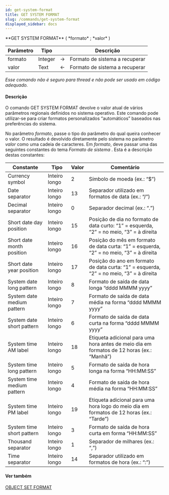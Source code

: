 ```yaml
---
id: get-system-format
title: GET SYSTEM FORMAT
slug: /commands/get-system-format
displayed_sidebar: docs
---
```


<!--REF #_command_.GET SYSTEM FORMAT.Syntax-->**GET SYSTEM FORMAT** ( *formato* ; *valor* )<!-- END REF-->
<!--REF #_command_.GET SYSTEM FORMAT.Params-->
| Parâmetro | Tipo |  | Descrição |
| --- | --- | --- | --- |
| formato | Integer | &#8594;  | Formato de sistema a recuperar |
| valor | Text | &#8592; | Formato de sistema a recuperar |

<!-- END REF-->

*Esse comando não é seguro para thread e não pode ser usado em código adequado.*


#### Descrição 

<!--REF #_command_.GET SYSTEM FORMAT.Summary-->O comando GET SYSTEM FORMAT devolve o valor atual de vários parâmetros regionais definidos no sistema operativo.<!-- END REF--> Este comando pode utilizar-se para criar formatos personalizados “automáticos” baseados nas preferências do sistema. 

No parâmetro *formato*, passe o tipo do parâmetro do qual queira conhecer o valor. O resultado é devolvido diretamente pelo sistema no parâmetro *valor* como uma cadeia de caracteres. Em *formato*, deve passar uma das seguintes constantes do tema *Formato de sistema* . Esta é a descrição destas constantes:

| Constante                  | Tipo          | Valor | Comentário                                                                                |
| -------------------------- | ------------- | ----- | ----------------------------------------------------------------------------------------- |
| Currency symbol            | Inteiro longo | 2     | Símbolo de moeda (ex.: “$”)                                                               |
| Date separator             | Inteiro longo | 13    | Separador utilizado em formatos de data (ex.: “/”)                                        |
| Decimal separator          | Inteiro longo | 0     | Separador decimal (ex.: “.”)                                                              |
| Short date day position    | Inteiro longo | 15    | Posição de dia no formato de data curto: “1” = esquerda, “2” = no meio, “3” = à direita   |
| Short date month position  | Inteiro longo | 16    | Posição do mês em formato de data curta: “1” = esquerda, “2” = no meio, “3” = à direita   |
| Short date year position   | Inteiro longo | 17    | Posição do ano em formato de data curta: “1” = esquerda, “2” = no meio, “3” = à direita   |
| System date long pattern   | Inteiro longo | 8     | Formato de saída de data longa “dddd MMMM yyyy”                                           |
| System date medium pattern | Inteiro longo | 7     | Formato de saída de data média na forma “dddd MMMM yyyy”                                  |
| System date short pattern  | Inteiro longo | 6     | Formato de saída de data curta na forma “dddd MMMM yyyy”                                  |
| System time AM label       | Inteiro longo | 18    | Etiqueta adicional para uma hora antes de meio dia em formatos de 12 horas (ex.: “Manhã”) |
| System time long pattern   | Inteiro longo | 5     | Formato de saída de hora longa na forma “HH:MM:SS”                                        |
| System time medium pattern | Inteiro longo | 4     | Formato de saída de hora média na forma “HH:MM:SS”                                        |
| System time PM label       | Inteiro longo | 19    | Etiqueta adicional para uma hora logo do meio dia em formatos de 12 horas (ex.: “Tarde”)  |
| System time short pattern  | Inteiro longo | 3     | Formato de saída de hora curta em forma “HH:MM:SS”                                        |
| Thousand separator         | Inteiro longo | 1     | Separador de milhares (ex.: “,”)                                                          |
| Time separator             | Inteiro longo | 14    | Separador utilizado em formatos de hora (ex.: “:”)                                        |

#### Ver também 

[OBJECT SET FORMAT](object-set-format.md)  